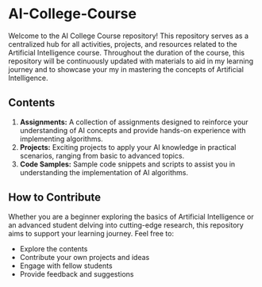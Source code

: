 #  AI-College-Course
Welcome to the AI College Course repository! This repository serves as a centralized hub for all activities, projects, and resources related to the Artificial Intelligence course. Throughout the duration of the course, this repository will be continuously updated with materials to aid in my learning journey and to showcase your my in mastering the concepts of Artificial Intelligence.
## Contents

1. **Assignments:** A collection of assignments designed to reinforce your understanding of AI concepts and provide hands-on experience with implementing algorithms.
2. **Projects:** Exciting projects to apply your AI knowledge in practical scenarios, ranging from basic to advanced topics.
3. **Code Samples:** Sample code snippets and scripts to assist you in understanding the implementation of AI algorithms.

## How to Contribute
Whether you are a beginner exploring the basics of Artificial Intelligence or an advanced student delving into cutting-edge research, this repository aims to support your learning journey. Feel free to:

- Explore the contents
- Contribute your own projects and ideas
- Engage with fellow students
- Provide feedback and suggestions
